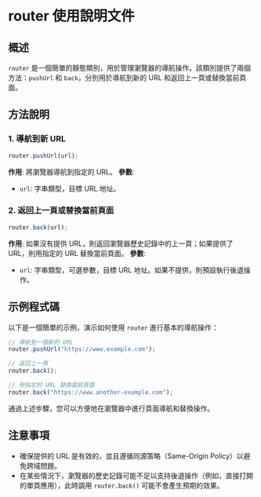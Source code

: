 # router 使用說明文件

## 概述
`router` 是一個簡單的靜態類別，用於管理瀏覽器的導航操作。該類別提供了兩個方法：`pushUrl` 和 `back`，分別用於導航到新的 URL 和返回上一頁或替換當前頁面。

## 方法說明

### 1. 導航到新 URL
```javascript
router.pushUrl(url);
```
**作用**: 將瀏覽器導航到指定的 URL。
**參數**:
- `url`: 字串類型，目標 URL 地址。

### 2. 返回上一頁或替換當前頁面
```javascript
router.back(url);
```
**作用**: 如果沒有提供 URL，則返回瀏覽器歷史記錄中的上一頁；如果提供了 URL，則用指定的 URL 替換當前頁面。
**參數**:
- `url`: 字串類型，可選參數，目標 URL 地址。如果不提供，則預設執行後退操作。

## 示例程式碼

以下是一個簡單的示例，演示如何使用 `router` 進行基本的導航操作：

```javascript
// 導航到一個新的 URL
router.pushUrl("https://www.example.com");

// 返回上一頁
router.back();

// 用指定的 URL 替換當前頁面
router.back("https://www.another-example.com");
```

通過上述步驟，您可以方便地在瀏覽器中進行頁面導航和替換操作。

## 注意事項
- 確保提供的 URL 是有效的，並且遵循同源策略（Same-Origin Policy）以避免跨域問題。
- 在某些情況下，瀏覽器的歷史記錄可能不足以支持後退操作（例如，直接打開的單頁應用），此時調用 `router.back()` 可能不會產生預期的效果。

